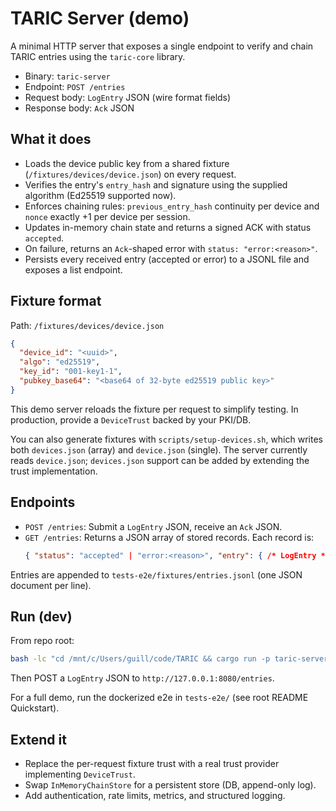 # TARIC Server (demo)

A minimal HTTP server that exposes a single endpoint to verify and chain TARIC entries using the `taric-core` library.

- Binary: `taric-server`
- Endpoint: `POST /entries`
- Request body: `LogEntry` JSON (wire format fields)
- Response body: `Ack` JSON

## What it does

- Loads the device public key from a shared fixture (`/fixtures/devices/device.json`) on every request.
- Verifies the entry's `entry_hash` and signature using the supplied algorithm (Ed25519 supported now).
- Enforces chaining rules: `previous_entry_hash` continuity per device and `nonce` exactly +1 per device per session.
- Updates in-memory chain state and returns a signed ACK with status `accepted`.
- On failure, returns an `Ack`-shaped error with `status: "error:<reason>"`.
 - Persists every received entry (accepted or error) to a JSONL file and exposes a list endpoint.

## Fixture format

Path: `/fixtures/devices/device.json`
```json
{
  "device_id": "<uuid>",
  "algo": "ed25519",
  "key_id": "001-key1-1",
  "pubkey_base64": "<base64 of 32-byte ed25519 public key>"
}
```

This demo server reloads the fixture per request to simplify testing. In production, provide a `DeviceTrust` backed by your PKI/DB.

You can also generate fixtures with `scripts/setup-devices.sh`, which writes both `devices.json` (array) and `device.json` (single). The server currently reads `device.json`; `devices.json` support can be added by extending the trust implementation.

## Endpoints

- `POST /entries`: Submit a `LogEntry` JSON, receive an `Ack` JSON.
- `GET /entries`: Returns a JSON array of stored records. Each record is:
  ```json
  { "status": "accepted" | "error:<reason>", "entry": { /* LogEntry */ }, "recorded_at": <unix_ts> }
  ```

Entries are appended to `tests-e2e/fixtures/entries.jsonl` (one JSON document per line).

## Run (dev)

From repo root:
```bash
bash -lc "cd /mnt/c/Users/guill/code/TARIC && cargo run -p taric-server"
```
Then POST a `LogEntry` JSON to `http://127.0.0.1:8080/entries`.

For a full demo, run the dockerized e2e in `tests-e2e/` (see root README Quickstart).

## Extend it

- Replace the per-request fixture trust with a real trust provider implementing `DeviceTrust`.
- Swap `InMemoryChainStore` for a persistent store (DB, append-only log).
- Add authentication, rate limits, metrics, and structured logging.
